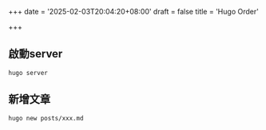 +++
date = '2025-02-03T20:04:20+08:00'
draft = false
title = 'Hugo Order'

+++

## 啟動server
```
hugo server
```

## 新增文章
```
hugo new posts/xxx.md
```